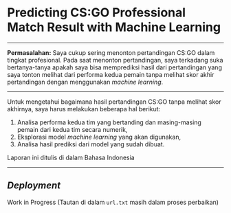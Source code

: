 # Predicting CS:GO Professional Match Result with Machine Learning

---

**Permasalahan:** Saya cukup sering menonton pertandingan CS:GO dalam tingkat profesional. Pada saat menonton pertandingan, saya terkadang suka bertanya-tanya apakah saya bisa memprediksi hasil dari pertandingan yang saya tonton melihat dari performa kedua pemain tanpa melihat skor akhir pertandingan dengan menggunakan *machine learning*.

---

Untuk mengetahui bagaimana hasil pertandingan CS:GO tanpa melihat skor akhirnya, saya harus melakukan beberapa hal berikut:

1. Analisa performa kedua tim yang bertanding dan masing-masing pemain dari kedua tim secara numerik,
2. Eksplorasi model *machine learning* yang akan digunakan,
3. Analisa hasil prediksi dari model yang sudah dibuat.

Laporan ini ditulis di dalam Bahasa Indonesia

---

## *Deployment*

Work in Progress (Tautan di dalam `url.txt` masih dalam proses perbaikan)